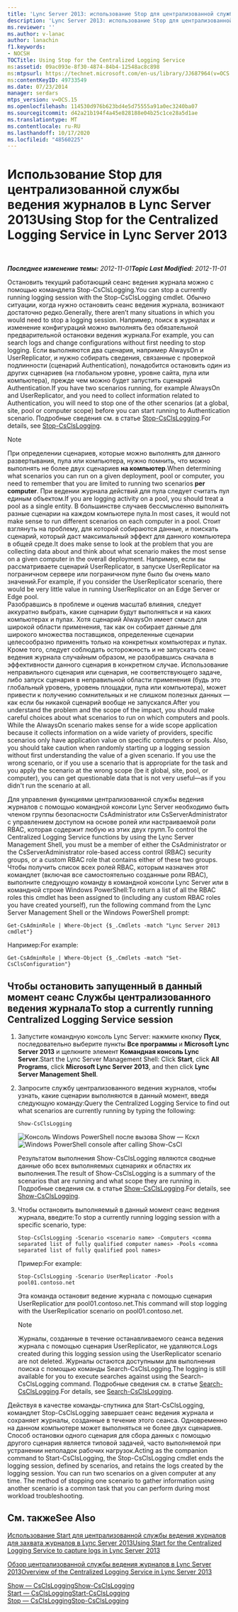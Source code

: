 ```yaml
---
title: 'Lync Server 2013: использование Stop для централизованной службы ведения журналов'
description: 'Lync Server 2013: использование Stop для централизованной службы ведения журналов.'
ms.reviewer: ''
ms.author: v-lanac
author: lanachin
f1.keywords:
- NOCSH
TOCTitle: Using Stop for the Centralized Logging Service
ms:assetid: 09ac093e-8f30-4874-84b4-12548ac8c898
ms:mtpsurl: https://technet.microsoft.com/en-us/library/JJ687964(v=OCS.15)
ms:contentKeyID: 49733549
ms.date: 07/23/2014
manager: serdars
mtps_version: v=OCS.15
ms.openlocfilehash: 114530d976b623bd4e5d75555a91a0ec3240ba07
ms.sourcegitcommit: d42a21b194f4a45e828188e04b25c1ce28a5d1ae
ms.translationtype: MT
ms.contentlocale: ru-RU
ms.lasthandoff: 10/17/2020
ms.locfileid: "48560225"
---
```

# <a name="using-stop-for-the-centralized-logging-service-in-lync-server-2013"></a><span data-ttu-id="df9fa-103">Использование Stop для централизованной службы ведения журналов в Lync Server 2013</span><span class="sxs-lookup"><span data-stu-id="df9fa-103">Using Stop for the Centralized Logging Service in Lync Server 2013</span></span>

<div data-xmlns="http://www.w3.org/1999/xhtml">

<div class="topic" data-xmlns="http://www.w3.org/1999/xhtml" data-msxsl="urn:schemas-microsoft-com:xslt" data-cs="https://msdn.microsoft.com/">

<div data-asp="https://msdn2.microsoft.com/asp">



</div>

<div id="mainSection">

<div id="mainBody">

<span> </span>

<span data-ttu-id="df9fa-104">_**Последнее изменение темы:** 2012-11-01_</span><span class="sxs-lookup"><span data-stu-id="df9fa-104">_**Topic Last Modified:** 2012-11-01_</span></span>

<span data-ttu-id="df9fa-105">Остановить текущий работающий сеанс ведения журнала можно с помощью командлета Stop-CsClsLogging.</span><span class="sxs-lookup"><span data-stu-id="df9fa-105">You can stop a currently running logging session with the Stop-CsClsLogging cmdlet.</span></span> <span data-ttu-id="df9fa-106">Обычно ситуации, когда нужно остановить сеанс ведения журнала, возникают достаточно редко.</span><span class="sxs-lookup"><span data-stu-id="df9fa-106">Generally, there aren’t many situations in which you would need to stop a logging session.</span></span> <span data-ttu-id="df9fa-107">Например, поиск в журналах и изменение конфигураций можно выполнять без обязательной предварительной остановки ведения журнала.</span><span class="sxs-lookup"><span data-stu-id="df9fa-107">For example, you can search logs and change configurations without first needing to stop logging.</span></span> <span data-ttu-id="df9fa-108">Если выполняются два сценария, например AlwaysOn и UserReplicator, и нужно собирать сведения, связанные с проверкой подлинности (сценарий Authentication), понадобится остановить один из других сценариев (на глобальном уровне, уровне сайта, пула или компьютера), прежде чем можно будет запустить сценарий Authentication.</span><span class="sxs-lookup"><span data-stu-id="df9fa-108">If you have two scenarios running, for example AlwaysOn and UserReplicator, and you need to collect information related to Authentication, you will need to stop one of the other scenarios (at a global, site, pool or computer scope) before you can start running to Authentication scenario.</span></span> <span data-ttu-id="df9fa-109">Подробные сведения см. в статье [Stop-CsClsLogging](https://docs.microsoft.com/powershell/module/skype/Stop-CsClsLogging).</span><span class="sxs-lookup"><span data-stu-id="df9fa-109">For details, see [Stop-CsClsLogging](https://docs.microsoft.com/powershell/module/skype/Stop-CsClsLogging).</span></span>

<div>


> [!NOTE]  
> <span data-ttu-id="df9fa-110">При определении сценариев, которые можно выполнять для данного развертывания, пула или компьютера, нужно помнить, что можно выполнять не более двух сценариев <STRONG>на компьютер</STRONG>.</span><span class="sxs-lookup"><span data-stu-id="df9fa-110">When determining what scenarios you can run on a given deployment, pool or computer, you need to remember that you are limited to running two scenarios <STRONG>per computer</STRONG>.</span></span> <span data-ttu-id="df9fa-111">При ведении журнала действий для пула следует считать пул единым объектом.</span><span class="sxs-lookup"><span data-stu-id="df9fa-111">If you are logging activity on a pool, you should treat a pool as a single entity.</span></span> <span data-ttu-id="df9fa-112">В большинстве случаев бессмысленно выполнять разные сценарии на каждом компьютере пула.</span><span class="sxs-lookup"><span data-stu-id="df9fa-112">In most cases, it would not make sense to run different scenarios on each computer in a pool.</span></span> <span data-ttu-id="df9fa-113">Стоит взглянуть на проблему, для которой собираются данные, и поискать сценарий, который даст максимальный эффект для данного компьютера в общей среде.</span><span class="sxs-lookup"><span data-stu-id="df9fa-113">It does make sense to look at the problem that you are collecting data about and think about what scenario makes the most sense on a given computer in the overall deployment.</span></span> <span data-ttu-id="df9fa-114">Например, если вы рассматриваете сценарий UserReplicator, в запуске UserReplicator на пограничном сервере или пограничном пуле было бы очень мало значений.</span><span class="sxs-lookup"><span data-stu-id="df9fa-114">For example, if you consider the UserReplicator scenario, there would be very little value in running UserReplicator on an Edge Server or Edge pool.</span></span><BR><span data-ttu-id="df9fa-p103">Разобравшись в проблеме и оценив масштаб влияния, следует аккуратно выбрать, какие сценарии будут выполняться и на каких компьютерах и пулах. Хотя сценарий AlwaysOn имеет смысл для широкой области применения, так как он собирает данные для широкого множества поставщиков, определенные сценарии целесообразно применять только на конкретных компьютерах и пулах. Кроме того, следует соблюдать осторожность и не запускать сеанс ведения журнала случайным образом, не разобравшись сначала в эффективности данного сценария в конкретном случае. Использование неправильного сценария или сценария, не соответствующего задаче, либо запуск сценария в неправильной области применения (будь это глобальный уровень, уровень площадки, пула или компьютера), может привести к получению сомнительных и не слишком полезных данных — как если бы никакой сценарий вообще не запускался.</span><span class="sxs-lookup"><span data-stu-id="df9fa-p103">After you understand the problem and the scope of the impact, you should make careful choices about what scenarios to run on which computers and pools. While the AlwaysOn scenario makes sense for a wide scope application because it collects information on a wide variety of providers, specific scenarios only have application value on specific computers or pools. Also, you should take caution when randomly starting up a logging session without first understanding the value of a given scenario. If you use the wrong scenario, or if you use a scenario that is appropriate for the task and you apply the scenario at the wrong scope (be it global, site, pool, or computer), you can get questionable data that is not very useful—as if you didn't run the scenario at all.</span></span>



</div>

<span data-ttu-id="df9fa-119">Для управления функциями централизованной службы ведения журналов с помощью командной консоли Lync Server необходимо быть членом группы безопасности CsAdministrator или CsServerAdministrator с управлением доступом на основе ролей или настраиваемой роли RBAC, которая содержит любую из этих двух групп.</span><span class="sxs-lookup"><span data-stu-id="df9fa-119">To control the Centralized Logging Service functions by using the Lync Server Management Shell, you must be a member of either the CsAdministrator or the CsServerAdministrator role-based access control (RBAC) security groups, or a custom RBAC role that contains either of these two groups.</span></span> <span data-ttu-id="df9fa-120">Чтобы получить список всех ролей RBAC, которым назначен этот командлет (включая все самостоятельно созданные роли RBAC), выполните следующую команду в командной консоли Lync Server или в командной строке Windows PowerShell:</span><span class="sxs-lookup"><span data-stu-id="df9fa-120">To return a list of all the RBAC roles this cmdlet has been assigned to (including any custom RBAC roles you have created yourself), run the following command from the Lync Server Management Shell or the Windows PowerShell prompt:</span></span>

    Get-CsAdminRole | Where-Object {$_.Cmdlets -match "Lync Server 2013 cmdlet"}

<span data-ttu-id="df9fa-121">Например:</span><span class="sxs-lookup"><span data-stu-id="df9fa-121">For example:</span></span>

    Get-CsAdminRole | Where-Object {$_.Cmdlets -match "Set-CsClsConfiguration"}

<div>

## <a name="to-stop-a-currently-running-centralized-logging-service-session"></a><span data-ttu-id="df9fa-122">Чтобы остановить запущенный в данный момент сеанс Службы централизованного ведения журнала</span><span class="sxs-lookup"><span data-stu-id="df9fa-122">To stop a currently running Centralized Logging Service session</span></span>

1.  <span data-ttu-id="df9fa-123">Запустите командную консоль Lync Server: нажмите кнопку **Пуск**, последовательно выберите пункты **Все программы** и **Microsoft Lync Server 2013** и щелкните элемент **Командная консоль Lync Server**.</span><span class="sxs-lookup"><span data-stu-id="df9fa-123">Start the Lync Server Management Shell: Click **Start**, click **All Programs**, click **Microsoft Lync Server 2013**, and then click **Lync Server Management Shell**.</span></span>

2.  <span data-ttu-id="df9fa-124">Запросите службу централизованного ведения журналов, чтобы узнать, какие сценарии выполняются в данный момент, введя следующую команду:</span><span class="sxs-lookup"><span data-stu-id="df9fa-124">Query the Centralized Logging Service to find out what scenarios are currently running by typing the following:</span></span>
    
        Show-CsClsLogging
    
    <span data-ttu-id="df9fa-125">![Консоль Windows PowerShell после вызова Show — Кскл](images/JJ687964.eb190c32-529c-4277-a731-52c47d22d8fa(OCS.15).jpg "Консоль Windows PowerShell после вызова Show-CsCl")</span><span class="sxs-lookup"><span data-stu-id="df9fa-125">![Windows PowerShell console after calling Show-CsCl](images/JJ687964.eb190c32-529c-4277-a731-52c47d22d8fa(OCS.15).jpg "Windows PowerShell console after calling Show-CsCl")</span></span>
    
    <span data-ttu-id="df9fa-126">Результатом выполнения Show-CsClsLogging являются сводные данные обо всех выполняемых сценариях и областях их выполнения.</span><span class="sxs-lookup"><span data-stu-id="df9fa-126">The result of Show-CsClsLogging is a summary of the scenarios that are running and what scope they are running in.</span></span> <span data-ttu-id="df9fa-127">Подробные сведения см. в статье [Show-CsClsLogging](https://docs.microsoft.com/powershell/module/skype/Show-CsClsLogging).</span><span class="sxs-lookup"><span data-stu-id="df9fa-127">For details, see [Show-CsClsLogging](https://docs.microsoft.com/powershell/module/skype/Show-CsClsLogging).</span></span>

3.  <span data-ttu-id="df9fa-128">Чтобы остановить выполняемый в данный момент сеанс ведения журнала, введите:</span><span class="sxs-lookup"><span data-stu-id="df9fa-128">To stop a currently running logging session with a specific scenario, type:</span></span>
    
        Stop-CsClsLogging -Scenario <scenario name> -Computers <comma separated list of fully qualified computer names> -Pools <comma separated list of fully qualified pool names>
    
    <span data-ttu-id="df9fa-129">Пример:</span><span class="sxs-lookup"><span data-stu-id="df9fa-129">For example:</span></span>
    
        Stop-CsClsLogging -Scenario UserReplicator -Pools pool01.contoso.net
    
    <span data-ttu-id="df9fa-130">Эта команда остановит ведение журнала с помощью сценария UserReplicatior для pool01.contoso.net.</span><span class="sxs-lookup"><span data-stu-id="df9fa-130">This command will stop logging with the UserReplicatior scenario on pool01.contoso.net.</span></span>
    
    <div>
    

    > [!NOTE]  
    > <span data-ttu-id="df9fa-131">Журналы, созданные в течение останавливаемого сеанса ведения журнала с помощью сценария UserReplicator, не удаляются.</span><span class="sxs-lookup"><span data-stu-id="df9fa-131">Logs created during this logging session using the UserReplicator scenario are not deleted.</span></span> <span data-ttu-id="df9fa-132">Журналы остаются доступными для выполнения поиска с помощью команды Search-CsClsLogging.</span><span class="sxs-lookup"><span data-stu-id="df9fa-132">The logging is still available for you to execute searches against using the Search-CsClsLogging command.</span></span> <span data-ttu-id="df9fa-133">Подробные сведения см. в статье <A href="https://docs.microsoft.com/powershell/module/skype/Search-CsClsLogging">Search-CsClsLogging</A>.</span><span class="sxs-lookup"><span data-stu-id="df9fa-133">For details, see <A href="https://docs.microsoft.com/powershell/module/skype/Search-CsClsLogging">Search-CsClsLogging</A>.</span></span>

    
    </div>

<span data-ttu-id="df9fa-p107">Действуя в качестве команды-спутника для Start-CsClsLogging, командлет Stop-CsClsLogging завершает сеанс ведения журнала и сохраняет журналы, созданные в течение этого сеанса. Одновременно на данном компьютере может выполняться не более двух сценариев. Способ остановки одного сценария для сбора данных с помощью другого сценария является типовой задачей, часто выполняемой при устранении неполадок рабочих нагрузок.</span><span class="sxs-lookup"><span data-stu-id="df9fa-p107">Acting as the companion command to Start-CsClsLogging, the Stop-CsClsLogging cmdlet ends the logging session, defined by scenarios, and retains the logs created by the logging session. You can run two scenarios on a given computer at any time. The method of stopping one scenario to gather information using another scenario is a common task that you can perform during most workload troubleshooting.</span></span>

</div>

<div>

## <a name="see-also"></a><span data-ttu-id="df9fa-137">См. также</span><span class="sxs-lookup"><span data-stu-id="df9fa-137">See Also</span></span>


[<span data-ttu-id="df9fa-138">Использование Start для централизованной службы ведения журналов для захвата журналов в Lync Server 2013</span><span class="sxs-lookup"><span data-stu-id="df9fa-138">Using Start for the Centralized Logging Service to capture logs in Lync Server 2013</span></span>](lync-server-2013-using-start-for-the-centralized-logging-service-to-capture-logs.md)  


[<span data-ttu-id="df9fa-139">Обзор централизованной службы ведения журналов в Lync Server 2013</span><span class="sxs-lookup"><span data-stu-id="df9fa-139">Overview of the Centralized Logging Service in Lync Server 2013</span></span>](lync-server-2013-overview-of-the-centralized-logging-service.md)  


[<span data-ttu-id="df9fa-140">Show — CsClsLogging</span><span class="sxs-lookup"><span data-stu-id="df9fa-140">Show-CsClsLogging</span></span>](https://docs.microsoft.com/powershell/module/skype/Show-CsClsLogging)  
[<span data-ttu-id="df9fa-141">Start — CsClsLogging</span><span class="sxs-lookup"><span data-stu-id="df9fa-141">Start-CsClsLogging</span></span>](https://docs.microsoft.com/powershell/module/skype/Start-CsClsLogging)  
[<span data-ttu-id="df9fa-142">Stop — CsClsLogging</span><span class="sxs-lookup"><span data-stu-id="df9fa-142">Stop-CsClsLogging</span></span>](https://docs.microsoft.com/powershell/module/skype/Stop-CsClsLogging)  
  

</div>

</div>

<span> </span>

</div>

</div>

</div>

